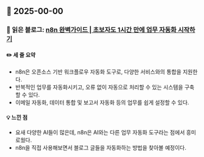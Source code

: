 ## 📅 2025-00-00
### 📖 읽은 블로그: [n8n 완벽가이드 | 초보자도 1시간 만에 업무 자동화 시작하기](https://www.magicaiprompts.com/docs/automation/n8n-usage-guide/#n8n-%EA%B0%9C%EC%9A%94%EC%99%80-%ED%8A%B9%EC%A7%95)
#### ✏️ 세 줄 요약
- n8n은 오픈소스 기반 워크플로우 자동화 도구로, 다양한 서비스와의 통합을 지원한다.
- 반복적인 업무를 자동화시키고, 오류 없이 자동으로 처리할 수 있는 시스템을 구축할 수 있다.
- 이메일 자동화, 데이터 통합 및 보고서 자동화 등의 업무를 쉽게 설정할 수 있다.
#### 💡 느낀 점
- 요새 다양한 AI들이 많은데, n8n은 AI와는 다른 업무 자동화 도구라는 점에서 흥미로웠다.
- n8n을 직접 사용해보면서 블로그 글들을 자동화하는 방법을 찾아볼 예정이다.
